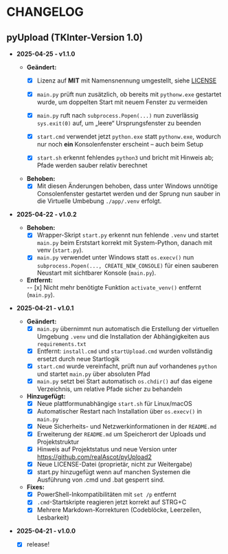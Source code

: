 # CHANGELOG

## pyUpload (TKInter-Version 1.0)

- **2025-04-25 - v1.1.0**
  - **Geändert:**  
    - [x] Lizenz auf __MIT__ mit Namensnennung umgestellt, siehe [LICENSE](./LICENSE)  

    - [x] `main.py` prüft nun zusätzlich, ob bereits mit `pythonw.exe` gestartet wurde, um doppelten Start mit neuem Fenster zu vermeiden  
    - [x] `main.py` ruft nach `subprocess.Popen(...)` nun zuverlässig `sys.exit(0)` auf, um „leere“ Ursprungsfenster zu beenden  
    - [x] `start.cmd` verwendet jetzt `python.exe` statt `pythonw.exe`, wodurch nur noch **ein** Konsolenfenster erscheint – auch beim Setup  
    - [x] `start.sh` erkennt fehlendes `python3` und bricht mit Hinweis ab; Pfade werden sauber relativ berechnet

  - **Behoben:**  
    - [x] Mit diesen Änderungen behoben, dass unter Windows unnötige Consolenfenster gestartet werden und der Sprung nun sauber in die Virtuelle Umbebung `./app/.venv` erfolgt.

- **2025-04-22 - v1.0.2**

  - **Behoben:**  
    - [x] Wrapper-Skript `start.py` erkennt nun fehlende `.venv` und startet `main.py` beim Erststart korrekt mit System-Python, danach mit venv (`start.py`).
    - [x] `main.py` verwendet unter Windows statt `os.execv()` nun `subprocess.Popen(..., CREATE_NEW_CONSOLE)` für einen sauberen Neustart mit sichtbarer Konsole (`main.py`).

  - **Entfernt:**  
    -- [x] Nicht mehr benötigte Funktion `activate_venv()` entfernt (`main.py`).

- **2025-04-21 - v1.0.1**  

  - **Geändert:**  
    - [x] `main.py` übernimmt nun automatisch die Erstellung der virtuellen Umgebung `.venv` und die Installation der Abhängigkeiten aus `requirements.txt`  
    - [x] Entfernt: `install.cmd` und `startUpload.cmd` wurden vollständig ersetzt durch neue Startlogik  
    - [x] `start.cmd` wurde vereinfacht, prüft nun auf vorhandenes `python` und startet `main.py` über absoluten Pfad  
    - [x] `main.py` setzt bei Start automatisch `os.chdir()` auf das eigene Verzeichnis, um relative Pfade sicher zu behandeln  

  - **Hinzugefügt:**  
    - [x] Neue plattformunabhängige `start.sh` für Linux/macOS  
    - [x] Automatischer Restart nach Installation über `os.execv()` in `main.py`  
    - [x] Neue Sicherheits- und Netzwerkinformationen in der `README.md`  
    - [x] Erweiterung der `README.md` um Speicherort der Uploads und Projektstruktur  
    - [x] Hinweis auf Projektstatus und neue Version unter <https://github.com/realAscot/pyUpload2>  
    - [x] Neue LICENSE-Datei (proprietär, nicht zur Weitergabe)  
    - [x] start.py hinzugefügt wenn auf manchen Systemen die Ausführung von .cmd und .bat gesperrt sind.

  - **Fixes:**  
    - [x] PowerShell-Inkompatibilitäten mit `set /p` entfernt  
    - [x] `.cmd`-Startskripte reagieren jetzt korrekt auf STRG+C  
    - [x] Mehrere Markdown-Korrekturen (Codeblöcke, Leerzeilen, Lesbarkeit)  

- **2025-04-21 - v1.0.0**  
  - [x] release!  
